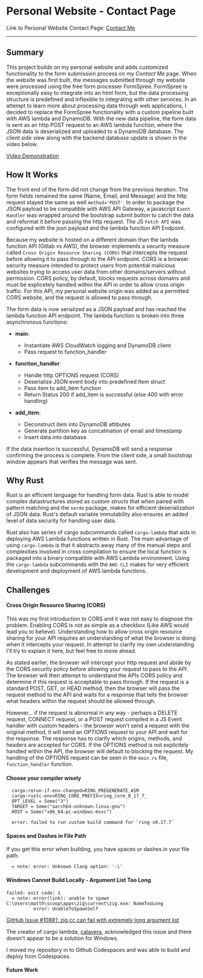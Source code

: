 # Personal Website - Contact Page

Link to Personal Website Contact Page: [Contact Me](https://zolawebsite-mjh140-84221a449a6f2f4baac19b4d09c0cf8992f2fddab7c3.gitlab.io/contact/)

---

## Summary

This project builds on my personal website and adds customized functionality to the form submission process on my *Contact Me* page. When the website was first built, the messages submitted through my website were processed using the free form processer FormSpree. FormSpree is exceptionally easy to integrate into an html form, but the data processing structure is predefined and inflexible to integrating with other services. In an attempt to learn more about processing data through web applications, I decided to replace the FormSpree functionality with a custom pipeline built with AWS lambda and DynamoDB. With the new data pipeline, the form data is sent as an http POST request to an AWS lambda function, where the JSON data is deserialized and uploaded to a DynamoDB database. The client side view along with the backend database update is shown in the video below.

[Video Demonstration](/workspaces/ContactPage_lambda/ContactPage.mp4)

## How It Works

The front end of the form did not change from the previous iteration. The form fields remained the same (Name, Email, and Message) and the http request stayed the same as well `method='POST'`. In order to package the JSON payload to be compatible with AWS API Gateway, a javascript `Event Handler` was wrapped around the bootstrap submit button to catch the data and reformat it before passing the http request. The JS `Fetch API` was configured with the json payload and the lambda function API Endpoint. 

Because my website is hosted on a different domain than the lambda function API (Gitlab vs AWS), the browser implements a security measure called `Cross Origin Resource Sharing (CORS)` that intercepts the request before allowing it to pass through to the API endpoint. CORS is a browser security measure intended to protect users from potential malicious websites trying to access user data from other domains/servers without permission. CORS policy, by default, blocks requests across domains and must be explicetely handled within the API in order to allow cross origin traffic. For this API, my personal website origin was added as a permitted CORS website, and the request is allowed to pass through.

The form data is now serialized as a JSON payload and has reached the lambda function API endpoint. The lambda function is broken into three asynchronous functions:

- **main**:
    - Instantiate AWS CloudWatch logging and DynamoDB client
    - Pass request to function_handler

- **function_handler**:
    - Handle http OPTIONS request (CORS)
    - Deserialize JSON event body into predefined Item struct
    - Pass item to add_item function
    - Return Status 200 if add_item is successful (else 400 with error handling)

- **add_item**:
    - Deconstruct item into DynamoDB attibutes
    - Generate partition key as concatination of email and timestamp
    - Insert data into database

If the data insertion is successful, DynamoDB will send a response confirming the process is complete. From the client side, a small bootstrap window appears that verifies the message was sent. 


## Why Rust

Rust is an efficient language for handling form data. Rust is able to model complex datastructures stored as custom *structs* that when paired with pattern matching and the `serde` package, makes for efficient deserialization of JSON data. Rust's default variable immutability also ensures an added level of data security for handling user data.

Rust also has series of cargo subcommands called `cargo-lambda` that aids in deploying AWS Lambda functions written in Rust. The main advantage of using `cargo-lambda` is that it abstracts away many of the manual steps and complexities involved in cross compilation to ensure the local function is packaged into a binary compatible with AWS Lambda environment. Using the `cargo-lambda` subcommands with the `AWS CLI` makes for very efficient development and deployment of AWS lambda functions.

## Challenges

#### Cross Origin Resource Sharing (CORS)

This was my first introduction to CORS and it was not easy to diagnose the problem. Enabling CORS is not as simple as a checkbox (Like AWS would lead you to believe). Understanding how to allow cross origin resource sharing for your API requires an understanding of what the browser is doing when it intercepts your request. In attempt to clarify my own understanding I'll try to explain it here, but feel free to move ahead.

As stated earlier, the browser will intercept your http request and abide by the CORS security policy before allowing your request to pass to the API. The browser will then attempt to understand the APIs CORS policy and determine if this request is acceptable to pass through. If the request is a standard POST, GET, or HEAD method, then the browser will pass the request method to the API and waits for a response that tells the browser what headers within the request should be allowed through.

However... if the request is abnormal in any way - perhaps a DELETE request, CONNECT request, or a POST request compiled in a JS Event handler with custom headers - the browser won't send a request with the original method, it will send an *OPTIONS* request to your API and wait for the response. The response has to clarify which origins, methods, and headers are accepted for CORS. If the OPTIONS method is not explicitely handled within the API, the browser will default to blocking the request. My handling of the OPTIONS request can be seen in the `main.rs` file, `function_handler` function.

#### Choose your compiler wisely

```
  cargo:rerun-if-env-changed=RING_PREGENERATE_ASM
  cargo:rustc-env=RING_CORE_PREFIX=ring_core_0_17_7_
  OPT_LEVEL = Some("3")
  TARGET = Some("aarch64-unknown-linux-gnu")
  HOST = Some("x86_64-pc-windows-msvc")

  error: failed to run custom build command for `ring v0.17.7`
```

#### Spaces and Dashes in File Path

If you get this error when building, you have spaces or dashes in your file path.

```
  = note: error: Unknown Clang option: '-\'
```

#### Windows Cannot Build Locally - Argument List Too Long

```text
failed: exit code: 1
  = note: error(link): unable to spawn C:\Users\matth\scoop\apps\zig\current\zig.exe: NameTooLong
          error: UnableToSpawnSelf
```

[GitHub Issue #10881: zig cc can fail with extremely long argument list](https://github.com/ziglang/zig/issues/10881)

The creator of cargo lambda, [calavera](https://github.com/ziglang/zig/issues/10881#issuecomment-1100571469), acknowledged this issue and there doesn't appear to be a solution for Windows.

I moved my repository in to Github Codespaces and was able to build and deploy from Codespaces.


#### Future Work



